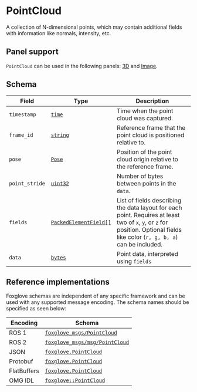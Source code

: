 # PointCloud

A collection of N-dimensional points, which may contain additional fields with information like normals, intensity, etc.

## Panel support

<!--TODO: Link missing documentation when available-->

`PointCloud` can be used in the following panels: [3D](#) and [Image](#).

## Schema

| Field          | Type                                                | Description                                                                                                                                                                  |
| -------------- | --------------------------------------------------- | ---------------------------------------------------------------------------------------------------------------------------------------------------------------------------- |
| `timestamp`    | [`time`](./built-in-types.md#time)                  | Time when the point cloud was captured.                                                                                                                                      |
| `frame_id`     | [`string`](./built-in-types.md#string)              | Reference frame that the point cloud is positioned relative to.                                                                                                              |
| `pose`         | [`Pose`](./pose.md)                                 | Position of the point cloud origin relative to the reference frame.                                                                                                          |
| `point_stride` | [`uint32`](./built-in-types.md#uint32)              | Number of bytes between points in the `data`.                                                                                                                                |
| `fields`       | [`PackedElementField[]`](./packed-element-field.md) | List of fields describing the data layout for each point. Requires at least two of `x`, `y`, or `z` for position. Optional fields like color (`r, g, b, a`) can be included. |
| `data`         | [`bytes`](./built-in-types.md#bytes)                | Point data, interpreted using `fields`                                                                                                                                       |

## Reference implementations

Foxglove schemas are independent of any specific framework and can be used with any supported message encoding. The schema names should be specified as seen below:

| Encoding    | Schema                                                                                                              |
| ----------- | ------------------------------------------------------------------------------------------------------------------- |
| ROS 1       | [`foxglove_msgs/PointCloud`](https://github.com/foxglove/foxglove-sdk/blob/main/schemas/ros1/PointCloud.msg)        |
| ROS 2       | [`foxglove_msgs/msg/PointCloud`](https://github.com/foxglove/foxglove-sdk/blob/main/schemas/ros2/PointCloud.msg)    |
| JSON        | [`foxglove.PointCloud`](https://github.com/foxglove/foxglove-sdk/blob/main/schemas/jsonschema/PointCloud.json)      |
| Protobuf    | [`foxglove.PointCloud`](https://github.com/foxglove/foxglove-sdk/blob/main/schemas/proto/foxglove/PointCloud.proto) |
| FlatBuffers | [`foxglove.PointCloud`](https://github.com/foxglove/foxglove-sdk/blob/main/schemas/flatbuffer/PointCloud.fbs)       |
| OMG IDL     | [`foxglove::PointCloud`](https://github.com/foxglove/foxglove-sdk/blob/main/schemas/omgidl/foxglove/PointCloud.idl) |
